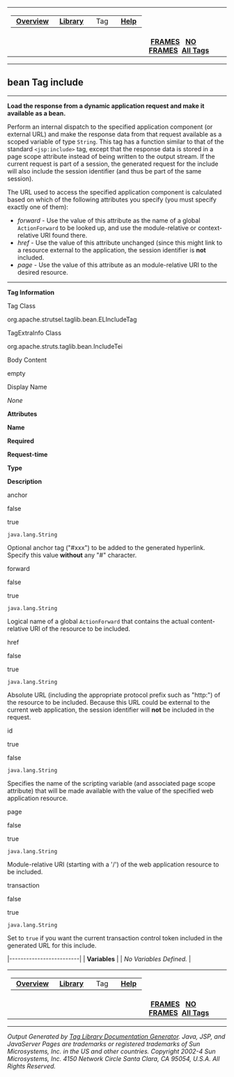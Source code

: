 <span id="navbar_top"></span>

<table>
<colgroup>
<col width="50%" />
<col width="50%" />
</colgroup>
<tbody>
<tr class="odd">
<td align="left"><span id="navbar_top_firstrow"></span>
<table>
<tbody>
<tr class="odd">
<td align="left"> <a href="../overview-summary.html.md"><strong>Overview</strong></a> </td>
<td align="left"> <a href="tld-summary.html.md"><strong>Library</strong></a> </td>
<td align="left">  Tag  </td>
<td align="left"> <a href="../help-doc.html.md"><strong>Help</strong></a> </td>
</tr>
</tbody>
</table></td>
<td align="left"></td>
</tr>
<tr class="even">
<td align="left"></td>
<td align="left"> <a href="../index.html.md"><strong>FRAMES</strong></a>   <a href="include.html"><strong>NO FRAMES</strong></a> 
<a href="../alltags-noframe.html.md"><strong>All Tags</strong></a></td>
</tr>
</tbody>
</table>

------------------------------------------------------------------------

bean
 Tag include
------------

------------------------------------------------------------------------

**Load the response from a dynamic application request and make it available as a bean.**

Perform an internal dispatch to the specified application component (or external URL) and make the response data from that request available as a scoped variable of type `String`. This tag has a function similar to that of the standard `<jsp:include>` tag, except that the response data is stored in a page scope attribute instead of being written to the output stream. If the current request is part of a session, the generated request for the include will also include the session identifier (and thus be part of the same session).

The URL used to access the specified application component is calculated based on which of the following attributes you specify (you must specify exactly one of them):

-   *forward* - Use the value of this attribute as the name of a global `ActionForward` to be looked up, and use the module-relative or context-relative URI found there.
-   *href* - Use the value of this attribute unchanged (since this might link to a resource external to the application, the session identifier is **not** included.
-   *page* - Use the value of this attribute as an module-relative URI to the desired resource.

------------------------------------------------------------------------

**Tag Information**

Tag Class

org.apache.strutsel.taglib.bean.ELIncludeTag

TagExtraInfo Class

org.apache.struts.taglib.bean.IncludeTei

Body Content

empty

Display Name

*None*

**Attributes**

**Name**

**Required**

**Request-time**

**Type**

**Description**

anchor

false

true

`java.lang.String`

Optional anchor tag ("\#xxx") to be added to the generated hyperlink. Specify this value **without** any "\#" character.

forward

false

true

`java.lang.String`

Logical name of a global `ActionForward` that contains the actual content-relative URI of the resource to be included.

href

false

true

`java.lang.String`

Absolute URL (including the appropriate protocol prefix such as "http:") of the resource to be included. Because this URL could be external to the current web application, the session identifier will **not** be included in the request.

id

true

false

`java.lang.String`

Specifies the name of the scripting variable (and associated page scope attribute) that will be made available with the value of the specified web application resource.

page

false

true

`java.lang.String`

Module-relative URI (starting with a '/') of the web application resource to be included.

transaction

false

true

`java.lang.String`

Set to `true` if you want the current transaction control token included in the generated URL for this include.

|-------------------------|
| **Variables**           |
| *No Variables Defined.* |

 <span id="navbar_bottom"></span>

<table>
<colgroup>
<col width="50%" />
<col width="50%" />
</colgroup>
<tbody>
<tr class="odd">
<td align="left"><span id="navbar_bottom_firstrow"></span>
<table>
<tbody>
<tr class="odd">
<td align="left"> <a href="../overview-summary.html.md"><strong>Overview</strong></a> </td>
<td align="left"> <a href="tld-summary.html.md"><strong>Library</strong></a> </td>
<td align="left">  Tag  </td>
<td align="left"> <a href="../help-doc.html.md"><strong>Help</strong></a> </td>
</tr>
</tbody>
</table></td>
<td align="left"></td>
</tr>
<tr class="even">
<td align="left"></td>
<td align="left"> <a href="../index.html.md"><strong>FRAMES</strong></a>   <a href="include.html"><strong>NO FRAMES</strong></a> 
<a href="../alltags-noframe.html.md"><strong>All Tags</strong></a></td>
</tr>
</tbody>
</table>

------------------------------------------------------------------------

*Output Generated by [Tag Library Documentation Generator](http://taglibrarydoc.dev.java.net/). Java, JSP, and JavaServer Pages are trademarks or registered trademarks of Sun Microsystems, Inc. in the US and other countries. Copyright 2002-4 Sun Microsystems, Inc. 4150 Network Circle Santa Clara, CA 95054, U.S.A. All Rights Reserved.*
